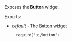 Exposes the **Button** widget.

Exports:

- *default* - The [Button](/api-reference/10%20UI%20Widgets/dxButton '/Documentation/ApiReference/UI_Widgets/dxButton/') widget

        require("ui/button")
